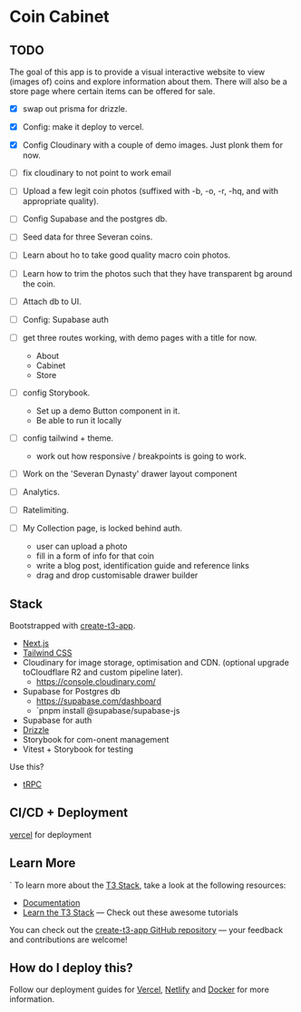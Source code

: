 # Coin Cabinet

## TODO

The goal of this app is to provide a visual interactive website to view (images of) coins and explore information about them. There will also be a store page where certain items can be offered for sale.

- [x] swap out prisma for drizzle.
- [x] Config: make it deploy to vercel.
- [x] Config Cloudinary with a couple of demo images. Just plonk them for now.
- [ ] fix cloudinary to not point to work email
- [ ] Upload a few legit coin photos (suffixed with -b, -o, -r, -hq, and with appropriate quality).
- [ ] Config Supabase and the postgres db.
- [ ] Seed data for three Severan coins.
- [ ] Learn about ho to take good quality macro coin photos.
- [ ] Learn how to trim the photos such that they have transparent bg around the coin.
- [ ] Attach db to UI.
- [ ] Config: Supabase auth
- [ ] get three routes working, with demo pages with a title for now.
  - About
  - Cabinet
  - Store
- [ ] config Storybook.
  - Set up a demo Button component in it.
  - Be able to run it locally
- [ ] config tailwind + theme.
  - work out how responsive / breakpoints is going to work.
- [ ] Work on the 'Severan Dynasty' drawer layout component
- [ ] Analytics.
- [ ] Ratelimiting.

- [ ] My Collection page, is locked behind auth.
  - user can upload a photo
  - fill in a form of info for that coin
  - write a blog post, identification guide and reference links
  - drag and drop customisable drawer builder

## Stack

Bootstrapped with [create-t3-app](https://create.t3.gg/).

- [Next.js](https://nextjs.org)
- [Tailwind CSS](https://tailwindcss.com)
- Cloudinary for image storage, optimisation and CDN. (optional upgrade toCloudflare R2 and custom pipeline later).
  - https://console.cloudinary.com/
- Supabase for Postgres db
  - https://supabase.com/dashboard
  - `pnpm install @supabase/supabase-js
- Supabase for auth
- [Drizzle](https://orm.drizzle.team)
- Storybook for com-onent management
- Vitest + Storybook for testing

Use this?

- [tRPC](https://trpc.io)

## CI/CD + Deployment

[vercel](https://vercel.com/timmdays-projects/coin-cabinet/deployments) for deployment

## Learn More

`
To learn more about the [T3 Stack](https://create.t3.gg/), take a look at the following resources:

- [Documentation](https://create.t3.gg/)
- [Learn the T3 Stack](https://create.t3.gg/en/faq#what-learning-resources-are-currently-available) — Check out these awesome tutorials

You can check out the [create-t3-app GitHub repository](https://github.com/t3-oss/create-t3-app) — your feedback and contributions are welcome!

## How do I deploy this?

Follow our deployment guides for [Vercel](https://create.t3.gg/en/deployment/vercel), [Netlify](https://create.t3.gg/en/deployment/netlify) and [Docker](https://create.t3.gg/en/deployment/docker) for more information.
